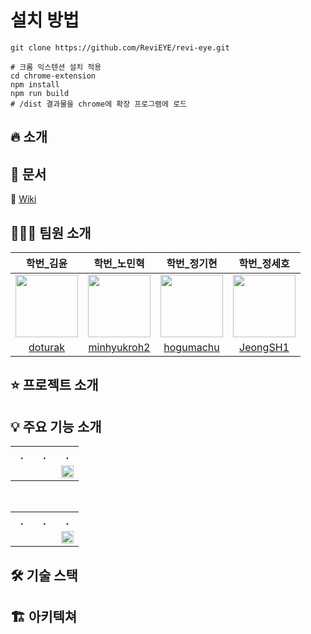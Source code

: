 # 설치 방법
```
git clone https://github.com/ReviEYE/revi-eye.git

# 크롬 익스텐션 설치 적용
cd chrome-extension
npm install
npm run build
# /dist 결과물을 chrome에 확장 프로그램에 로드
```
  
## 🔥 소개  

<p align="center">

</p>
 
## 📔 문서
📑 [Wiki]()

## 🧑🏻‍💻 팀원 소개
| 학번_김윤 | 학번_노민혁 | 학번_정기현 | 학번_정세호 |
| :--: | :--: | :--: | :--: |
| <a href="https://github.com/doturak"><img src="https://avatars.githubusercontent.com/u/163323635?s=64&v=4" width="100"></a> | <a href="https://github.com/minhyukroh2"><img src="https://avatars.githubusercontent.com/u/211211199?s=64&v=4" width="100"></a>| <a href="https://github.com/4dong"><img src="https://avatars.githubusercontent.com/u/88959824?s=96&v=4" width="100"></a> | <a href="https://github.com/JeongSH1"><img src="https://avatars.githubusercontent.com/u/125888614?v=4" width="100"></a> |
| [doturak](https://github.com/doturak) | [minhyukroh2](https://github.com/minhyukroh2) | [hogumachu](https://github.com/4dong) | [JeongSH1](https://github.com/JeongSH1) |

 ## ⭐️ 프로젝트 소개

## 💡 주요 기능 소개

<table>
    <tr>
    <th style="width: 33%;">.</th>
    <th style="width: 33%;">.</th>
    <th style="width: 33%;">.</th>
  </tr>
  <tr>
    <td></td>
    <td></td>
    <td><img src="" style="width: 100%;"/></td>
  </tr>
</table>

<br>

<table>
    <tr>
    <th style="width: 33%;">.</th>
    <th style="width: 33%;">.</th>
    <th style="width: 33%;">.</th>
  </tr>
  <tr>
    <td></td>
    <td></td>
    <td><img src="" style="width: 100%;"/></td>
  </tr>
</table>


## 🛠️ 기술 스택

## 🏗️ 아키텍쳐

